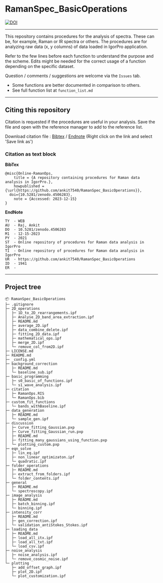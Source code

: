 # RamanSpec_BasicOperations

[![DOI](https://zenodo.org/badge/50757391.svg)](https://zenodo.org/badge/latestdoi/50757391)

***

This repository contains procedures for the analysis of spectra. These can be, for example, Raman or IR spectra or others. The procedures are for analyzing raw data (x, y columns) of data loaded in IgorPro application.

Refer to the few lines before each function to understand the purpose and the scheme. Edits might be needed for the correct usage of a function depending on the specific dataset.

Question / comments / suggestions are welcome via the `Issues` tab.

 - Some functions are better documented in comparison to others.
 - See full function list at `function_list.md`


***

## Citing this repository

Citation is requested if the procedures are useful in your analysis. Save the file and open with the reference manager to add to the reference list.

Download citation file : [Bibtex](https://raw.githubusercontent.com/ankit7540/RamanSpec_BasicOperations/master/citation/RamanOps.bib) / [Endnote](https://raw.githubusercontent.com/ankit7540/RamanSpec_BasicOperations/master/citation/RamanOps.RIS) (Right click on the link and select 'Save link as')


### Citation as text block

**BibTex**

```
@misc{Online-RamanOps,
	title = {A repository containing procedures for Raman data analysis in IgorPro.},
	howpublished = {\url{https://github.com/ankit7540/RamanSpec_BasicOperations}},
  doi={10.5281/zenodo.4506283},
	note = {Accessed: 2023-12-15}
}
```

**EndNote**

```
TY  - WEB
AU  - Raj, Ankit
DO  - 10.5281/zenodo.4506283
M1  - 12-15-2023
PY  - 2021
ST  - Online repository of procedures for Raman data analysis in IgorPro
TI  - Online repository of procedures for Raman data analysis in IgorPro
UR  - https://github.com/ankit7540/RamanSpec_BasicOperations
ID  - 1941
ER  -
```

***

## Project tree

```
📦 RamanSpec_BasicOperations
├─ .gitignore
├─ 2D_operations
│  ├─ 1D_to_2D_rearrangements.ipf
│  ├─ Analyse_2D_band_area_extraction.ipf
│  ├─ README.md
│  ├─ average_2D.ipf
│  ├─ data_combine_delete.ipf
│  ├─ fitting_2D_data.ipf
│  ├─ mathematical_ops.ipf
│  ├─ merge_2D.ipf
│  └─ remove_col_from2D.ipf
├─ LICENSE.md
├─ README.md
├─ _config.yml
├─ background_correction
│  ├─ README.md
│  └─ baseline_sub.ipf
├─ basic_programming
│  ├─ s0_basic_of_functions.ipf
│  └─ s1_wave_analysis.ipf
├─ citation
│  ├─ RamanOps.RIS
│  └─ RamanOps.bib
├─ custom_fit_functions
│  └─ bands_withBaseline.ipf
├─ data_generation
│  ├─ README.md
│  └─ sample_gen.ipf
├─ discussion
│  ├─ Curve_fitting_Gaussian.pxp
│  ├─ Curve_fitting_Gaussian_run.pxp
│  ├─ README.md
│  ├─ fitting_many_gaussians_using_function.pxp
│  └─ plotting_custom.pxp
├─ eqn_solve
│  ├─ lin_eq.ipf
│  ├─ non_linear_optimizaton.ipf
│  └─ quadratic.ipf
├─ folder_operations
│  ├─ README.md
│  ├─ extract_from_folders.ipf
│  └─ folder_contents.ipf
├─ general
│  ├─ README.md
│  └─ spectroscopy.ipf
├─ image_analysis
│  ├─ README.md
│  ├─ batch_binning.ipf
│  └─ binning.ipf
├─ intensity_corr
│  ├─ README.md
│  ├─ gen_correction.ipf
│  └─ validation_antiStokes_Stokes.ipf
├─ loading_data
│  ├─ README.md
│  ├─ load_all_itx.ipf
│  ├─ load_all_txt.ipf
│  └─ load_csv.ipf
├─ noise_analysis
│  ├─ noise_analysis.ipf
│  └─ remove_cosmic_noise.ipf
└─ plotting
   ├─ add_offset_graph.ipf
   ├─ plot_2D.ipf
   └─ plot_customization.ipf

```
